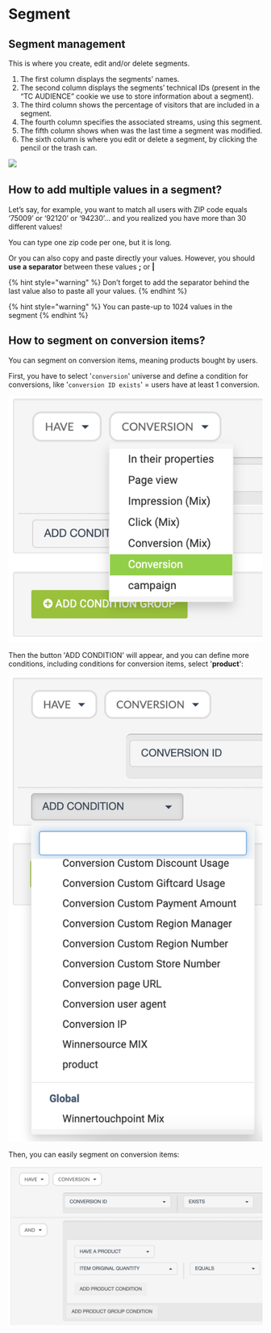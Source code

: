 # Segment

## Segment management

This is where you create, edit and/or delete segments.

1. The first column displays the segments’ names.
2. The second column displays the segments’ technical IDs (present in the “TC AUDIENCE” cookie we use to store information about a segment).
3. The third column shows the percentage of visitors that are included in a segment.
4. The fourth column specifies the associated streams, using this segment.
5. The fifth column shows when was the last time a segment was modified.
6. The sixth column is where you edit or delete a segment, by clicking the pencil or the trash can.

![](<../../../.gitbook/assets/Capture d’écran 2022-04-08 à 09.53.27.png>)

## How to add multiple values in a segment?

Let’s say, for example, you want to match all users with ZIP code equals ‘75009’ or ‘92120’ or ‘94230’… and you realized you have more than 30 different values!

You can type one zip code per one, but it is long.

Or you can also copy and paste directly your values. However, you should **use a separator** between these values **;** or **|**

{% hint style="warning" %}
Don’t forget to add the separator behind the last value also to paste all your values.
{% endhint %}

{% hint style="warning" %}
You can paste-up to 1024 values in the segment
{% endhint %}

## How to segment on conversion items?

You can segment on conversion items, meaning products bought by users.&#x20;

First, you have to select '`conversion`' universe and define a condition for conversions, like '`conversion ID exists`' = users have at least 1 conversion.&#x20;

![](<../../../.gitbook/assets/image (6).png>)

Then the button 'ADD CONDITION' will appear, and you can define more conditions, including conditions for conversion items, select '**product**':

![](<../../../.gitbook/assets/image (2) (1).png>)

Then, you can easily segment on conversion items:

![](<../../../.gitbook/assets/image (10).png>)
